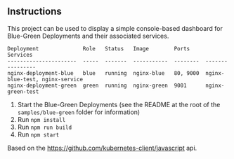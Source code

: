## Instructions

This project can be used to display a simple console-based dashboard for Blue-Green Deployments and their associated services.

```
Deployment              Role   Status   Image        Ports     Services                      
----------------------  -----  -------  -----------  --------  ----------------
nginx-deployment-blue   blue   running  nginx-blue   80, 9000  nginx-blue-test, nginx-service
nginx-deployment-green  green  running  nginx-green  9001      nginx-green-test
```

1. Start the Blue-Green Deployments (see the README at the root of the `samples/blue-green` folder for information)
1. Run `npm install`
1. Run `npm run build`
1. Run `npm start`

Based on the https://github.com/kubernetes-client/javascript api.

